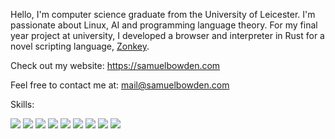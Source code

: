 Hello, I'm computer science graduate from the University of Leicester. I'm passionate about Linux, AI and programming language theory. For my final year project at university, I developed a browser and interpreter in Rust for a novel scripting language, [Zonkey](https://github.com/Samuel-Bowden/zonkey).

Check out my website:
https://samuelbowden.com

Feel free to contact me at:
[mail@samuelbowden.com](mailto:mail@samuelbowden.com)

Skills:
<p>
  <img src="https://img.shields.io/badge/Rust-000000.svg?style=for-the-badge&logo=Rust&logoColor=white" />
  <img src="https://img.shields.io/badge/Haskell-5D4F85.svg?style=for-the-badge&logo=Haskell&logoColor=white" />
  <img src="https://img.shields.io/badge/Python-3776AB?style=for-the-badge&logo=python&logoColor=white" />
  <img src="https://img.shields.io/badge/C%2B%2B-00599C?style=for-the-badge&logo=c%2B%2B&logoColor=white" />
  <img src="https://img.shields.io/badge/Java-ED8B00?style=for-the-badge&logo=java&logoColor=white" />
  <img src="https://img.shields.io/badge/Bash-2C2D72.svg?style=for-the-badge&logo=Bash&logoColor=white" />
  <img src="https://img.shields.io/badge/JavaScript-323330?style=for-the-badge&logo=javascript&logoColor=F7DF1E" />
  <img src="https://img.shields.io/badge/HTML5-E34F26?style=for-the-badge&logo=html5&logoColor=white" />
  <img src="https://img.shields.io/badge/CSS3-1572B6?style=for-the-badge&logo=css3&logoColor=white" />
</p>
